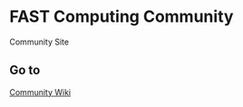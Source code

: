 # FAST Computing Community
Community Site

Go to 
-----
[Community Wiki](https://github.com/FASTCC/fastcc.github.io/wiki/Welcome)
